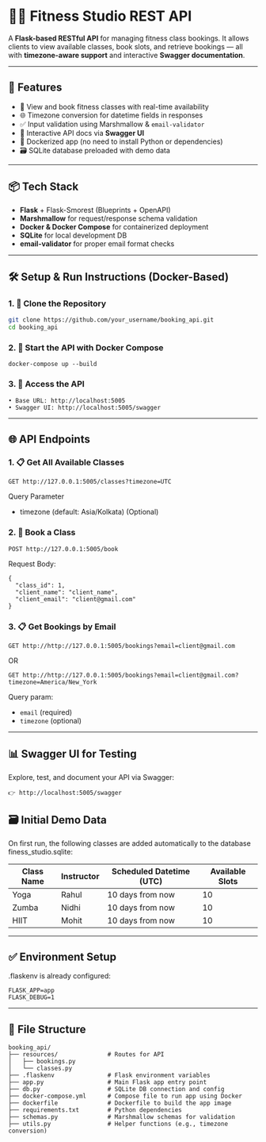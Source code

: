 # 🧘‍♀️ Fitness Studio REST API

A **Flask-based RESTful API** for managing fitness class bookings. It allows clients to view available classes, book slots, and retrieve bookings — all with **timezone-aware support** and interactive **Swagger documentation**.

---

## 🚀 Features

- 📅 View and book fitness classes with real-time availability
- 🌐 Timezone conversion for datetime fields in responses
- ✅ Input validation using Marshmallow & `email-validator`
- 💬 Interactive API docs via **Swagger UI**
- 🐳 Dockerized app (no need to install Python or dependencies)
- 🗃️ SQLite database preloaded with demo data

---

## 📦 Tech Stack

- **Flask** + Flask-Smorest (Blueprints + OpenAPI)
- **Marshmallow** for request/response schema validation
- **Docker & Docker Compose** for containerized deployment
- **SQLite** for local development DB
- **email-validator** for proper email format checks

---

## 🛠️ Setup & Run Instructions (Docker-Based)

### 1. 📂 Clone the Repository

```bash
git clone https://github.com/your_username/booking_api.git
cd booking_api
```

### 2. 🐳 Start the API with Docker Compose

```
docker-compose up --build
```

### 3. 🔗 Access the API

```
• Base URL: http://localhost:5005
• Swagger UI: http://localhost:5005/swagger
```

---

## 🌐 API Endpoints

### 1. 📋 Get All Available Classes

```
GET http://127.0.0.1:5005/classes?timezone=UTC
```

Query Parameter
- timezone (default: Asia/Kolkata) (Optional)

### 2. 📝 Book a Class

```
POST http://127.0.0.1:5005/book
```

Request Body:

```
{
  "class_id": 1,
  "client_name": "client_name",
  "client_email": "client@gmail.com"
}
```

### 3. 📋 Get Bookings by Email

```
GET http://http://127.0.0.1:5005/bookings?email=client@gmail.com
```
OR
```
GET http://http://127.0.0.1:5005/bookings?email=client@gmail.com?timezone=America/New_York
```

Query param:
- `email` (required)
- `timezone` (optional)

---

## 📊 Swagger UI for Testing

Explore, test, and document your API via Swagger:

```
👉 http://localhost:5005/swagger
```

## 🗃️ Initial Demo Data

On first run, the following classes are added automatically to the database finess_studio.sqlite:

| Class Name | Instructor | Scheduled Datetime (UTC) | Available Slots |
|------------|------------|--------------------------|-----------------|
| Yoga       | Rahul      | 10 days from now         | 10              |
| Zumba      | Nidhi      | 10 days from now         | 10              |
| HIIT       | Mohit      | 10 days from now         | 10              |


---

## ✅ Environment Setup

.flaskenv is already configured:

```
FLASK_APP=app
FLASK_DEBUG=1
```

---

## 📁 File Structure

```
booking_api/
├── resources/              # Routes for API
│   ├── bookings.py
│   └── classes.py
├── .flaskenv               # Flask environment variables
├── app.py                  # Main Flask app entry point
├── db.py                   # SQLite DB connection and config
├── docker-compose.yml      # Compose file to run app using Docker
├── dockerfile              # Dockerfile to build the app image
├── requirements.txt        # Python dependencies
├── schemas.py              # Marshmallow schemas for validation
├── utils.py                # Helper functions (e.g., timezone conversion)
```
